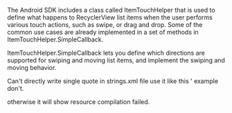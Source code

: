 The Android SDK includes a class called ItemTouchHelper that is used to define what happens to RecyclerView list items when the user performs various touch actions, such as swipe, or drag and drop. Some of the common use cases are already implemented in a set of methods in ItemTouchHelper.SimpleCallback.

ItemTouchHelper.SimpleCallback lets you define which directions are supported for swiping and moving list items, and implement the swiping and moving behavior.

Can't directly write single quote in strings.xml file use it like this \' example don\'t.

otherwise it will show resource compilation failed.
































